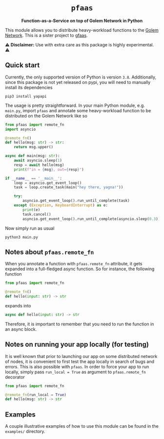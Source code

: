<div align="center">
  <h1><code>pfaas</code></h1>

  <p>
    <strong>Function-as-a-Service on top of Golem Network in Python</strong>
  </p>
</div>

This module allows you to distribute heavy-workload functions to the [Golem Network]. This is a
sister project to [gfaas].

[Golem Network]: https://golem.network
[gfaas]: https://github.com/golemfactory/gfaas

⚠️ **Disclaimer:** Use with extra care as this package is highly experimental. ⚠️

## Quick start

Currently, the only supported version of Python is version `3.8`. Additionally, since this package is
not yet released on pypi, you will need to manually install its dependencies

```
pip3 install yapapi
```

The usage is pretty straightforward. In your main Python module, e.g. `main.py`, import `pfaas` and
annotate some heavy-workload function to be distributed on the Golem Network like so

```python
from pfaas import remote_fn
import asyncio

@remote_fn()
def hello(msg: str) -> str:
    return msg.upper()

async def main(msg: str):
    await asyncio.sleep(1)
    resp = await hello(msg)
    print(f"in = {msg}, out={resp}")

if __name__ == '__main__':
    loop = asyncio.get_event_loop()
    task = loop.create_task(main("hey there, yagna!"))

    try:
        asyncio.get_event_loop().run_until_complete(task)
    except (Exception, KeyboardInterrupt) as e:
        print(e)
        task.cancel()
        asyncio.get_event_loop().run_until_complete(asyncio.sleep(0.3))
```

Now simply run as usual

```
python3 main.py
```

## Notes about `pfaas.remote_fn`

When you annotate a function with `pfaas.remote_fn` attribute, it gets expanded into a
full-fledged async function. So for instance, the following function

```python
from pfaas import remote_fn

@remote_fn()
def hello(input: str) -> str
```

expands into

```python
async def hello(input: str) -> str
```

Therefore, it is important to remember that you need to run the function in an async block.

## Notes on running your app locally (for testing)

It is well known that prior to launching our app on some distributed network of nodes, it
is convenient to first test the app locally in search of bugs and errors. This is also
possible with `pfaas`. In order to force your app to run locally, simply pass `run_local = True`
as argument to `pfaas.remote_fn` decorator

```python
from pfaas import remote_fn

@remote_fn(run_local = True)
def hello(msg: str) -> str
```

## Examples

A couple illustrative examples of how to use this module can be found in the `examples/`
directory.
